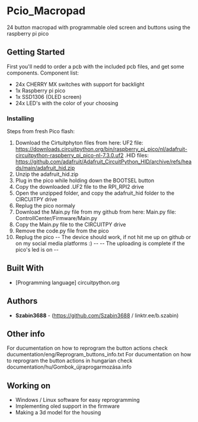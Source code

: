 # Pcio_Macropad
24 button macropad with programmable oled screen and buttons using the raspberry pi pico


## Getting Started

First you'll nedd to order a pcb with the included pcb files, and get some components.
Component list:
-	24x CHERRY MX switches with support for backlight
-	1x Raspberry pi pico
- 1x SSD1306 (OLED screen)
- 24x LED's with the color of your choosing


### Installing

Steps from fresh Pico flash:
1) Download the Cirtuitphyton files from here:
	UF2 file: https://downloads.circuitpython.org/bin/raspberry_pi_pico/nl/adafruit-circuitpython-raspberry_pi_pico-nl-7.3.0.uf2
	.HID files: https://github.com/adafruit/Adafruit_CircuitPython_HID/archive/refs/heads/main/adafruit_hid.zip
2) Unzip the adafruit_hid.zip
3) Plug in the pico while holding down the BOOTSEL button
4) Copy the downloaded .UF2 file to the RPI_RPI2 drive
5) Open the unzipped folder, and copy the adafruit_hid folder to the CIRCUITPY drive
6) Replug the pico normaly
7) Download the Main.py file from my github from here:
	Main.py file: ControllCenter/Firmware/Main.py
8) Copy the Main.py file to the CIRCUITPY drive
9) Remove the code.py file from the pico
10) Replug the pico
-- The device should work, if not hit me up on github or on my social media platforms :) --
-- The uploading is complete if the pico's led is on --


## Built With

  - [Programming language] circuitpython.org 


## Authors

  - **Szabin3688** - 
    (https://github.com/Szabin3688 / linktr.ee/b.szabin)

## Other info 

For ducumentation on how to reprogram the button actions check ducumentation/eng/Reprogram_buttons_info.txt
For ducumentation on how to reprogram the button actions in hungarian check documentation/hu/Gombok_újraprogarmozása.info

## Working on

- Windows / Linux software for easy reprogramming
- Implementing oled support in the firmware
- Making a 3d model for the housing

